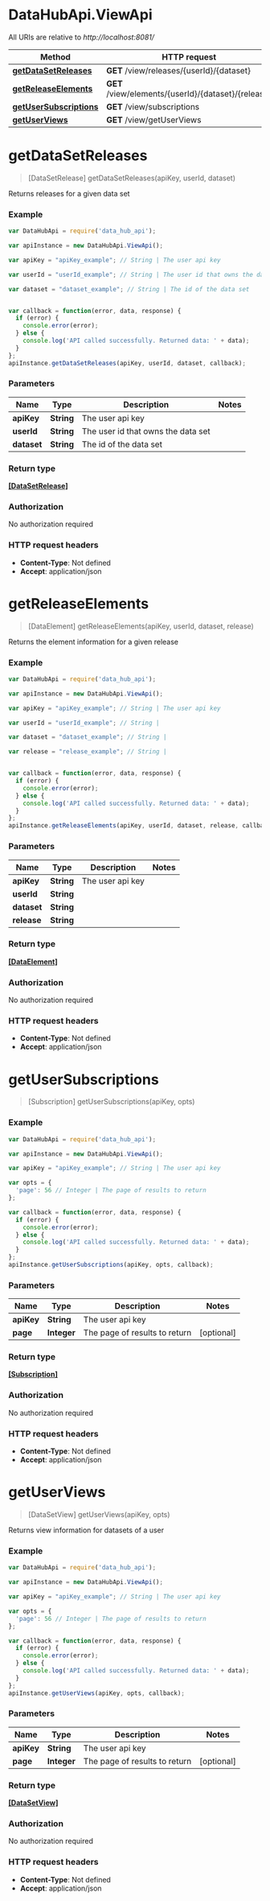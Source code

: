 # DataHubApi.ViewApi

All URIs are relative to *http://localhost:8081/*

Method | HTTP request | Description
------------- | ------------- | -------------
[**getDataSetReleases**](ViewApi.md#getDataSetReleases) | **GET** /view/releases/{userId}/{dataset} | 
[**getReleaseElements**](ViewApi.md#getReleaseElements) | **GET** /view/elements/{userId}/{dataset}/{release} | 
[**getUserSubscriptions**](ViewApi.md#getUserSubscriptions) | **GET** /view/subscriptions | 
[**getUserViews**](ViewApi.md#getUserViews) | **GET** /view/getUserViews | 


<a name="getDataSetReleases"></a>
# **getDataSetReleases**
> [DataSetRelease] getDataSetReleases(apiKey, userId, dataset)



Returns releases for a given data set

### Example
```javascript
var DataHubApi = require('data_hub_api');

var apiInstance = new DataHubApi.ViewApi();

var apiKey = "apiKey_example"; // String | The user api key

var userId = "userId_example"; // String | The user id that owns the data set

var dataset = "dataset_example"; // String | The id of the data set


var callback = function(error, data, response) {
  if (error) {
    console.error(error);
  } else {
    console.log('API called successfully. Returned data: ' + data);
  }
};
apiInstance.getDataSetReleases(apiKey, userId, dataset, callback);
```

### Parameters

Name | Type | Description  | Notes
------------- | ------------- | ------------- | -------------
 **apiKey** | **String**| The user api key | 
 **userId** | **String**| The user id that owns the data set | 
 **dataset** | **String**| The id of the data set | 

### Return type

[**[DataSetRelease]**](DataSetRelease.md)

### Authorization

No authorization required

### HTTP request headers

 - **Content-Type**: Not defined
 - **Accept**: application/json

<a name="getReleaseElements"></a>
# **getReleaseElements**
> [DataElement] getReleaseElements(apiKey, userId, dataset, release)



Returns the element information for a given release

### Example
```javascript
var DataHubApi = require('data_hub_api');

var apiInstance = new DataHubApi.ViewApi();

var apiKey = "apiKey_example"; // String | The user api key

var userId = "userId_example"; // String | 

var dataset = "dataset_example"; // String | 

var release = "release_example"; // String | 


var callback = function(error, data, response) {
  if (error) {
    console.error(error);
  } else {
    console.log('API called successfully. Returned data: ' + data);
  }
};
apiInstance.getReleaseElements(apiKey, userId, dataset, release, callback);
```

### Parameters

Name | Type | Description  | Notes
------------- | ------------- | ------------- | -------------
 **apiKey** | **String**| The user api key | 
 **userId** | **String**|  | 
 **dataset** | **String**|  | 
 **release** | **String**|  | 

### Return type

[**[DataElement]**](DataElement.md)

### Authorization

No authorization required

### HTTP request headers

 - **Content-Type**: Not defined
 - **Accept**: application/json

<a name="getUserSubscriptions"></a>
# **getUserSubscriptions**
> [Subscription] getUserSubscriptions(apiKey, opts)



### Example
```javascript
var DataHubApi = require('data_hub_api');

var apiInstance = new DataHubApi.ViewApi();

var apiKey = "apiKey_example"; // String | The user api key

var opts = { 
  'page': 56 // Integer | The page of results to return
};

var callback = function(error, data, response) {
  if (error) {
    console.error(error);
  } else {
    console.log('API called successfully. Returned data: ' + data);
  }
};
apiInstance.getUserSubscriptions(apiKey, opts, callback);
```

### Parameters

Name | Type | Description  | Notes
------------- | ------------- | ------------- | -------------
 **apiKey** | **String**| The user api key | 
 **page** | **Integer**| The page of results to return | [optional] 

### Return type

[**[Subscription]**](Subscription.md)

### Authorization

No authorization required

### HTTP request headers

 - **Content-Type**: Not defined
 - **Accept**: application/json

<a name="getUserViews"></a>
# **getUserViews**
> [DataSetView] getUserViews(apiKey, opts)



Returns view information for datasets of a user

### Example
```javascript
var DataHubApi = require('data_hub_api');

var apiInstance = new DataHubApi.ViewApi();

var apiKey = "apiKey_example"; // String | The user api key

var opts = { 
  'page': 56 // Integer | The page of results to return
};

var callback = function(error, data, response) {
  if (error) {
    console.error(error);
  } else {
    console.log('API called successfully. Returned data: ' + data);
  }
};
apiInstance.getUserViews(apiKey, opts, callback);
```

### Parameters

Name | Type | Description  | Notes
------------- | ------------- | ------------- | -------------
 **apiKey** | **String**| The user api key | 
 **page** | **Integer**| The page of results to return | [optional] 

### Return type

[**[DataSetView]**](DataSetView.md)

### Authorization

No authorization required

### HTTP request headers

 - **Content-Type**: Not defined
 - **Accept**: application/json

